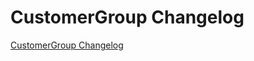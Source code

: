 # CustomerGroup Changelog

[CustomerGroup Changelog](https://github.com/spryker/CustomerGroup/releases)
